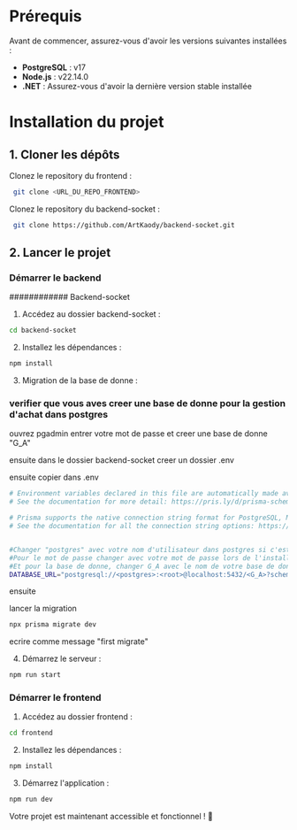 # Prérequis

Avant de commencer, assurez-vous d'avoir les versions suivantes installées :

- **PostgreSQL** : v17
- **Node.js** : v22.14.0
- **.NET** : Assurez-vous d'avoir la dernière version stable installée

# Installation du projet

## 1. Cloner les dépôts

Clonez le repository du frontend :
```sh
 git clone <URL_DU_REPO_FRONTEND>
```

Clonez le repository du backend-socket :
```sh
 git clone https://github.com/ArtKaody/backend-socket.git
```

## 2. Lancer le projet

### Démarrer le backend

############ Backend-socket 

1. Accédez au dossier backend-socket :
```sh
cd backend-socket
```
2. Installez les dépendances :
```sh
npm install
```
3.  Migration de la base de donne :
### verifier que vous aves creer une base de donne pour la gestion d'achat dans postgres 
 ouvrez pgadmin
 entrer votre mot de passe et creer une base de donne "G_A"

 ensuite dans le dossier backend-socket 
 creer un dossier .env

ensuite
copier dans .env

```sh
# Environment variables declared in this file are automatically made available to Prisma.
# See the documentation for more detail: https://pris.ly/d/prisma-schema#accessing-environment-variables-from-the-schema

# Prisma supports the native connection string format for PostgreSQL, MySQL, SQLite, SQL Server, MongoDB and CockroachDB.
# See the documentation for all the connection string options: https://pris.ly/d/connection-strings


#Changer "postgres" avec votre nom d'utilisateur dans postgres si c'est pars defaut vous garder comme le mien
#Pour le mot de passe changer avec votre mot de passe lors de l'installation de postgres "root"
#Et pour la base de donne, changer G_A avec le nom de votre base de donne 
DATABASE_URL="postgresql://<postgres>:<root>@localhost:5432/<G_A>?schema=public"
```
ensuite 

lancer la migration 

```sh
npx prisma migrate dev 
```

ecrire comme message "first migrate"

4. Démarrez le serveur :
```sh
npm run start
```

### Démarrer le frontend

1. Accédez au dossier frontend :
```sh
cd frontend
```
2. Installez les dépendances :
```sh
npm install
```
3. Démarrez l'application :
```sh
npm run dev
```

Votre projet est maintenant accessible et fonctionnel ! 🚀

